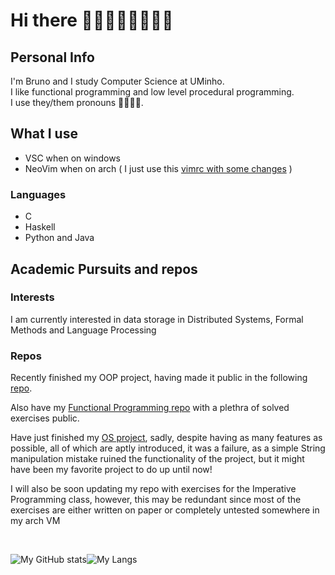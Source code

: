 # Hi there 👋:sparkles::blush::rainbow_flag::transgender_flag::sparkles:

## Personal Info

I'm Bruno and I study Computer Science at UMinho. <br/>
I like functional programming and low level procedural programming.<br/>
I use they/them pronouns 🏳️‍🌈:transgender_flag:.

## What I use

* VSC when on windows
* NeoVim when on arch ( I just use this [vimrc with some changes](https://gist.github.com/jdah/4b4d98c2ced36eb07b017c4ae2c94bab) )

### Languages

* C
* Haskell
* Python and Java

## Academic Pursuits and repos

### Interests
I am currently interested in data storage in Distributed Systems, Formal Methods and Language Processing

### Repos
Recently finished my OOP project, having made it public in the following [repo](https://github.com/greybrunix/Projeto_POO).

Also have my [Functional Programming repo](https://github.com/greybrunix/pf2022) with a plethra of solved exercises public.

Have just finished my [OS project](https://github.com/greybrunix/Projeto_SO), sadly, despite having as many features as possible, all of which are aptly introduced, it was a failure, as a simple String manipulation mistake ruined the functionality of the project, but it might have been my favorite project to do up until now!

I will also be soon updating my repo with exercises for the Imperative Programming class, however, this may be redundant since most of the exercises are either written on paper or completely untested somewhere in my arch VM

<br/>

![My GitHub stats](https://github-readme-stats.vercel.app/api?username=greybrunix&hide=prs,issues,contribs&count_private=true&show_icons=true&theme=gruvbox)![My Langs](https://github-readme-stats.vercel.app/api/top-langs/?username=greybrunix&layout=compact&langs_count=10&theme=gruvbox&hide=vim,cpp,java)

